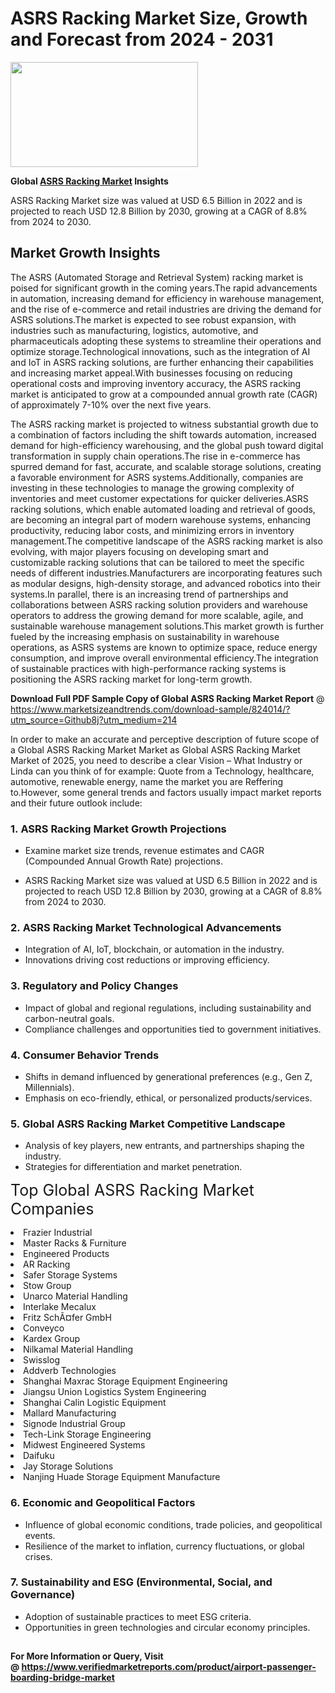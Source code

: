<H1>ASRS Racking Market Size, Growth and Forecast from 2024 - 2031</H1><img class="aligncenter size-medium wp-image-584254" src="https://thirdeyenews.in/wp-content/uploads/2024/09/Global-Market-Research-300x168.jpeg" alt="" width="300" height="168" /><p><strong>Global&nbsp;<a href="https://www.marketsizeandtrends.com/download-sample/824014/?utm_source=Github8j?utm_medium=214">ASRS Racking Market</a> Insights</strong></p><p>ASRS Racking Market size was valued at USD 6.5 Billion in 2022 and is projected to reach USD 12.8 Billion by 2030, growing at a CAGR of 8.8% from 2024 to 2030.</p><p><h2>Market Growth Insights</h2> <p>The ASRS (Automated Storage and Retrieval System) racking market is poised for significant growth in the coming years.The rapid advancements in automation, increasing demand for efficiency in warehouse management, and the rise of e-commerce and retail industries are driving the demand for ASRS solutions.The market is expected to see robust expansion, with industries such as manufacturing, logistics, automotive, and pharmaceuticals adopting these systems to streamline their operations and optimize storage.Technological innovations, such as the integration of AI and IoT in ASRS racking solutions, are further enhancing their capabilities and increasing market appeal.With businesses focusing on reducing operational costs and improving inventory accuracy, the ASRS racking market is anticipated to grow at a compounded annual growth rate (CAGR) of approximately 7-10% over the next five years.</p> <p>The ASRS racking market is projected to witness substantial growth due to a combination of factors including the shift towards automation, increased demand for high-efficiency warehousing, and the global push toward digital transformation in supply chain operations.The rise in e-commerce has spurred demand for fast, accurate, and scalable storage solutions, creating a favorable environment for ASRS systems.Additionally, companies are investing in these technologies to manage the growing complexity of inventories and meet customer expectations for quicker deliveries.ASRS racking solutions, which enable automated loading and retrieval of goods, are becoming an integral part of modern warehouse systems, enhancing productivity, reducing labor costs, and minimizing errors in inventory management.The competitive landscape of the ASRS racking market is also evolving, with major players focusing on developing smart and customizable racking solutions that can be tailored to meet the specific needs of different industries.Manufacturers are incorporating features such as modular designs, high-density storage, and advanced robotics into their systems.In parallel, there is an increasing trend of partnerships and collaborations between ASRS racking solution providers and warehouse operators to address the growing demand for more scalable, agile, and sustainable warehouse management solutions.This market growth is further fueled by the increasing emphasis on sustainability in warehouse operations, as ASRS systems are known to optimize space, reduce energy consumption, and improve overall environmental efficiency.The integration of sustainable practices with high-performance racking systems is positioning the ASRS racking market for long-term growth.<p><span class=""><strong>Download Full PDF Sample Copy of Global ASRS Racking Market Report</strong> @ <a href="https://www.marketsizeandtrends.com/download-sample/824014/?utm_source=Github8j?utm_medium=214" target="_blank">https://www.marketsizeandtrends.com/download-sample/824014/?utm_source=Github8j?utm_medium=214</a></span></p><p>In order to make an accurate and perceptive description of future scope of a Global&nbsp;ASRS Racking Market Market as Global&nbsp;ASRS Racking Market Market of 2025, you need to describe a clear Vision &ndash; What Industry or Linda can you think of for example: Quote from a Technology, healthcare, automotive, renewable energy, name the market you are Reffering to.However, some general trends and factors usually impact market reports and their future outlook include:</p><h3>1.&nbsp;<strong>ASRS Racking Market Growth Projections</strong></h3><ul><li>Examine market size trends, revenue estimates and CAGR (Compounded Annual Growth Rate) projections.</li><li><p>ASRS Racking Market size was valued at USD 6.5 Billion in 2022 and is projected to reach USD 12.8 Billion by 2030, growing at a CAGR of 8.8% from 2024 to 2030.</p></li></ul><h3>2.&nbsp;<strong>ASRS Racking Market Technological Advancements</strong></h3><ul><li>Integration of AI, IoT, blockchain, or automation in the industry.</li><li>Innovations driving cost reductions or improving efficiency.</li></ul><h3>3.&nbsp;<strong>Regulatory and Policy Changes</strong></h3><ul><li>Impact of global and regional regulations, including sustainability and carbon-neutral goals.</li><li>Compliance challenges and opportunities tied to government initiatives.</li></ul><h3>4.&nbsp;<strong>Consumer Behavior Trends</strong></h3><ul><li>Shifts in demand influenced by generational preferences (e.g., Gen Z, Millennials).</li><li>Emphasis on eco-friendly, ethical, or personalized products/services.</li></ul><h3>5.&nbsp;<strong>Global ASRS Racking Market Competitive Landscape</strong></h3><ul><li>Analysis of key players, new entrants, and partnerships shaping the industry.</li><li>Strategies for differentiation and market penetration.</li></ul><p data-pm-slice="1 1 []"><span style="color: inherit; font-family: inherit; font-size: 25px;">Top Global ASRS Racking Market Companies</span></p><div class="" data-test-id=""><p><li>Frazier Industrial</li><li> Master Racks & Furniture</li><li> Engineered Products</li><li> AR Racking</li><li> Safer Storage Systems</li><li> Stow Group</li><li> Unarco Material Handling</li><li> Interlake Mecalux</li><li> Fritz SchÃ¤fer GmbH</li><li> Conveyco</li><li> Kardex Group</li><li> Nilkamal Material Handling</li><li> Swisslog</li><li> Addverb Technologies</li><li> Shanghai Maxrac Storage Equipment Engineering</li><li> Jiangsu Union Logistics System Engineering</li><li> Shanghai Calin Logistic Equipment</li><li> Mallard Manufacturing</li><li> Signode Industrial Group</li><li> Tech-Link Storage Engineering</li><li> Midwest Engineered Systems</li><li> Daifuku</li><li> Jay Storage Solutions</li><li> Nanjing Huade Storage Equipment Manufacture</li></p></div><h3>6.&nbsp;<strong>Economic and Geopolitical Factors</strong></h3><ul><li>Influence of global economic conditions, trade policies, and geopolitical events.</li><li>Resilience of the market to inflation, currency fluctuations, or global crises.</li></ul><h3>7.&nbsp;<strong>Sustainability and ESG (Environmental, Social, and Governance)</strong></h3><ul><li>Adoption of sustainable practices to meet ESG criteria.</li><li>Opportunities in green technologies and circular economy principles.</li></ul><h2><strong style="font-size: 14px;">For More Information or Query, Visit @&nbsp;</strong><a style="background-color: #ffffff; font-size: 14px;" href="https://www.marketsizeandtrends.com/report/asrs-racking-market/" target="_blank">https://www.verifiedmarketreports.com/product/airport-passenger-boarding-bridge-market</a></h2>